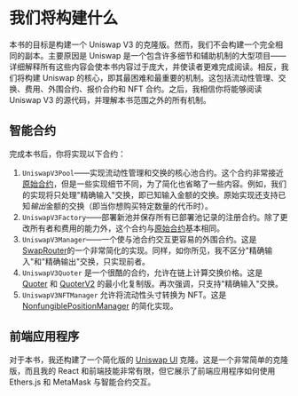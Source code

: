# 我们将构建什么

本书的目标是构建一个 Uniswap V3 的克隆版。然而，我们不会构建一个完全相同的副本。主要原因是 Uniswap 是一个包含许多细节和辅助机制的大型项目——详细解释所有这些内容会使本书内容过于庞大，并使读者更难完成阅读。相反，我们将构建 Uniswap 的核心，即其最困难和最重要的机制。这包括流动性管理、交换、费用、外围合约、报价合约和 NFT 合约。之后，我相信你将能够阅读 Uniswap V3 的源代码，并理解本书范围之外的所有机制。

## 智能合约

完成本书后，你将实现以下合约：
1. `UniswapV3Pool`——实现流动性管理和交换的核心池合约。这个合约非常接近[原始合约](https://github.com/Uniswap/v3-core/blob/main/contracts/UniswapV3Pool.sol)，但是一些实现细节不同，为了简化也省略了一些内容。例如，我们的实现将只处理"精确输入"交换，即已知输入金额的交换。原始实现还支持已知*输出*金额的交换（即当你想购买特定数量的代币时）。
2. `UniswapV3Factory`——部署新池并保存所有已部署池记录的注册合约。除了更改所有者和费用的能力外，这个合约与[原始合约](https://github.com/Uniswap/v3-core/blob/main/contracts/UniswapV3Factory.sol)基本相同。
3. `UniswapV3Manager`——一个使与池合约交互更容易的外围合约。这是[SwapRouter](https://github.com/Uniswap/v3-periphery/blob/main/contracts/SwapRouter.sol)的一个非常简化的实现。同样，如你所见，我不区分"精确输入"和"精确输出"交换，只实现前者。
4. `UniswapV3Quoter` 是一个很酷的合约，允许在链上计算交换价格。这是 [Quoter](https://github.com/Uniswap/v3-periphery/blob/main/contracts/lens/Quoter.sol) 和 [QuoterV2](https://github.com/Uniswap/v3-periphery/blob/main/contracts/lens/QuoterV2.sol) 的最小化复制版。再次强调，只支持"精确输入"交换。
5. `UniswapV3NFTManager` 允许将流动性头寸转换为 NFT。这是 [NonfungiblePositionManager](https://github.com/Uniswap/v3-periphery/blob/main/contracts/NonfungiblePositionManager.sol) 的简化实现。

## 前端应用程序

对于本书，我还构建了一个简化版的 [Uniswap UI](https://app.uniswap.org/) 克隆。这是一个非常简单的克隆版，而且我的 React 和前端技能非常有限，但它展示了前端应用程序如何使用 Ethers.js 和 MetaMask 与智能合约交互。
